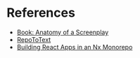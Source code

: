 # References

- [Book: Anatomy of a Screenplay](https://www.amazon.com/Anatomy-Screenplay-Dan-Decker/dp/096657320X)
- [RepoToText](https://github.com/GeekyGhost/RepoToText)
- [Building React Apps in an Nx Monorepo](https://nx.dev/getting-started/tutorials/react-monorepo-tutorial)
